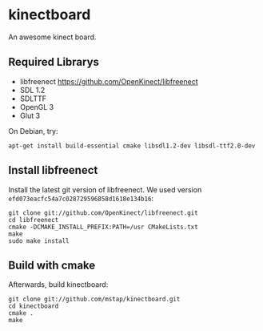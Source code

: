 kinectboard
===========

An awesome kinect board.

Required Librarys
-----------------

* libfreenect https://github.com/OpenKinect/libfreenect
* SDL 1.2
* SDLTTF
* OpenGL 3
* Glut 3

On Debian, try:

    apt-get install build-essential cmake libsdl1.2-dev libsdl-ttf2.0-dev

Install libfreenect
-------------------

Install the latest git version of libfreenect. We used version
`efd073eacfc54a7c028729596858d1618e134b16`:

    git clone git://github.com/OpenKinect/libfreenect.git
    cd libfreenect
    cmake -DCMAKE_INSTALL_PREFIX:PATH=/usr CMakeLists.txt
    make
    sudo make install

Build with cmake
----------------

Afterwards, build kinectboard:

    git clone git://github.com/mstap/kinectboard.git
    cd kinectboard
    cmake .
    make
